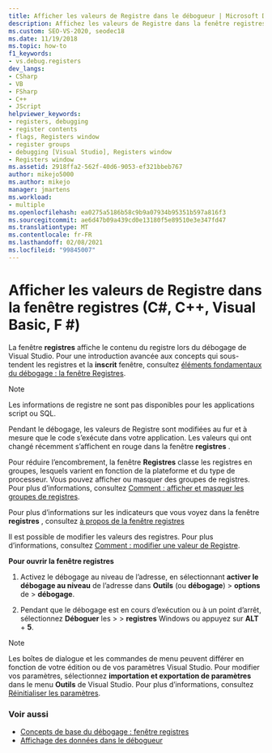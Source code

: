 ```yaml
---
title: Afficher les valeurs de Registre dans le débogueur | Microsoft Docs
description: Affichez les valeurs de Registre dans la fenêtre registres de Visual Studio. Pendant le débogage, les valeurs de Registre sont modifiées au fur et à mesure que le code s’exécute dans votre application.
ms.custom: SEO-VS-2020, seodec18
ms.date: 11/19/2018
ms.topic: how-to
f1_keywords:
- vs.debug.registers
dev_langs:
- CSharp
- VB
- FSharp
- C++
- JScript
helpviewer_keywords:
- registers, debugging
- register contents
- flags, Registers window
- register groups
- debugging [Visual Studio], Registers window
- Registers window
ms.assetid: 2918ffa2-562f-40d6-9053-ef321bbeb767
author: mikejo5000
ms.author: mikejo
manager: jmartens
ms.workload:
- multiple
ms.openlocfilehash: ea0275a5186b58c9b9a07934b95351b597a816f3
ms.sourcegitcommit: ae6d47b09a439cd0e13180f5e89510e3e347fd47
ms.translationtype: MT
ms.contentlocale: fr-FR
ms.lasthandoff: 02/08/2021
ms.locfileid: "99845007"
---
```

# <a name="view-register-values-in-the-registers-window-c-c-visual-basic-f"></a>Afficher les valeurs de Registre dans la fenêtre registres (C#, C++, Visual Basic, F #)

La fenêtre **registres** affiche le contenu du registre lors du débogage de Visual Studio. Pour une introduction avancée aux concepts qui sous-tendent les registres et la **inscrit** fenêtre, consultez [éléments fondamentaux du débogage : la fenêtre Registres](../debugger/debugging-basics-registers-window.md).

> [!NOTE]
> Les informations de registre ne sont pas disponibles pour les applications script ou SQL.

Pendant le débogage, les valeurs de Registre sont modifiées au fur et à mesure que le code s’exécute dans votre application. Les valeurs qui ont changé récemment s’affichent en rouge dans la fenêtre **registres** .

Pour réduire l’encombrement, la fenêtre **Registres** classe les registres en groupes, lesquels varient en fonction de la plateforme et du type de processeur. Vous pouvez afficher ou masquer des groupes de registres. Pour plus d’informations, consultez [Comment : afficher et masquer les groupes de registres](../debugger/how-to-display-and-hide-register-groups.md).

Pour plus d’informations sur les indicateurs que vous voyez dans la fenêtre **registres** , consultez [à propos de la fenêtre registres](../debugger/debugging-basics-registers-window.md)

Il est possible de modifier les valeurs des registres. Pour plus d’informations, consultez [Comment : modifier une valeur de Registre](../debugger/how-to-edit-a-register-value.md).

**Pour ouvrir la fenêtre registres**

1. Activez le débogage au niveau de l’adresse, en sélectionnant **activer le débogage au niveau** de l’adresse dans **Outils** (ou **débogage**) > **options** de  >  **débogage**.

1. Pendant que le débogage est en cours d’exécution ou à un point d’arrêt, sélectionnez **Déboguer** les  >    >  **registres** Windows ou appuyez sur **ALT** + **5**.

>[!NOTE]
>Les boîtes de dialogue et les commandes de menu peuvent différer en fonction de votre édition ou de vos paramètres Visual Studio. Pour modifier vos paramètres, sélectionnez **importation et exportation de paramètres** dans le menu **Outils** de Visual Studio. Pour plus d’informations, consultez [Réinitialiser les paramètres](../ide/environment-settings.md#reset-settings).

### <a name="see-also"></a>Voir aussi

- [Concepts de base du débogage : fenêtre registres](../debugger/debugging-basics-registers-window.md)
- [Affichage des données dans le débogueur](../debugger/viewing-data-in-the-debugger.md)
